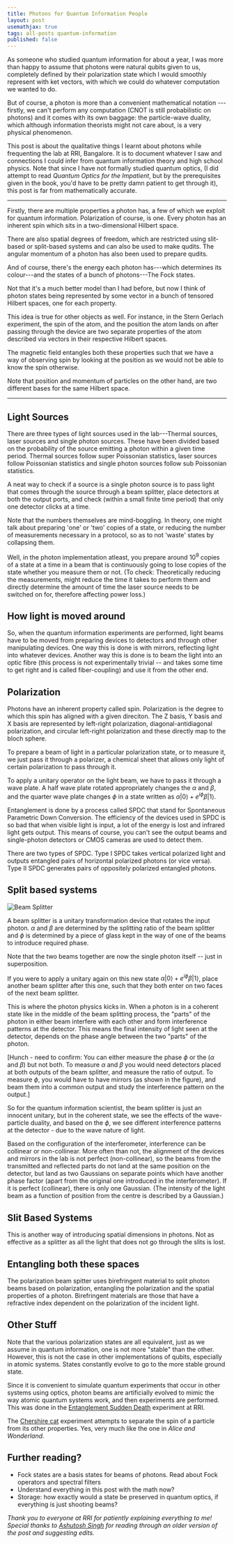 ```yaml
---
title: Photons for Quantum Information People
layout: post
usemathjax: true
tags: all-posts quantum-information
published: false
---
```

As someone who studied quantum information for about a year, I was more than happy to assume that photons were natural qubits given to us, completely defined by their polarization state which I would smoothly represent with ket vectors, with which we could do whatever computation we wanted to do.

But of course, a photon is more than a convenient mathematical notation --- firstly, we can't perform any computation (CNOT is still probabilistic on photons) and it comes with its own baggage: the particle-wave duality, which although information theorists might not care about, is a very physical phenomenon.

This post is about the qualitative things I learnt about photons while frequenting the lab at RRI, Bangalore. It is to document whatever I saw and connections I could infer from quantum information theory and high school physics. Note that since I have not formally studied quantum optics, (I did attempt to read _Quantum Optics for the Impatient_, but by the prerequisites given in the book, you'd have to be pretty damn patient to get through it), this post is far from mathematically accurate. 

_____________________

Firstly, there are multiple properties a photon has, a few of which we exploit for quantum information. Polarization of course, is one. Every photon has an inherent spin which sits in a two-dimensional Hilbert space. 

There are also spatial degrees of freedom, which are restricted using slit-based or split-based systems and can also be used to make qudits. The angular momentum of a photon has also been used to prepare qudits.

And of course, there's the energy each photon has---which determines its colour---and the states of a bunch of photons---The Fock states. 

Not that it's a much better model than I had before, but now I think of photon states being represented by some vector in a bunch of tensored Hilbert spaces, one for each property.

This idea is true for other objects as well. For instance, in the Stern Gerlach experiment, the spin of the atom, and the position the atom lands on after passing through the device are two separate properties of the atom described via vectors in their respective Hilbert spaces. 

The magnetic field entangles both these properties such that we have a way of observing spin by looking at the position as we would not be able to know the spin otherwise. 

Note that position and momentum of particles on the other hand,  are two different bases for the same Hilbert space.

--------------------
## Light Sources

There are three types of light sources used in the lab---Thermal sources, laser sources and single photon sources. These have been divided based on the probability of the source emitting a photon within a given time period. Thermal sources follow super Poissonian statistics, laser sources follow Poissonian statistics and single photon sources follow sub Poissonian statistics. 

A neat way to check if a source is a single photon source is to pass light that comes through the source through a beam splitter, place detectors at both the output ports, and check (within a small finite time period) that only one detector clicks at a time. 

Note that the numbers themselves are mind-boggling. In theory, one might talk about preparing 'one' or 'two' copies of a state, or reducing the number of measurements necessary in a protocol, so as to not 'waste' states by collapsing them.  

Well, in the photon implementation atleast, you prepare around $10^9$ copies of a state at a time in a beam that is continuously going to lose copies of the state whether you measure them or not. (To check: Theoretically reducing the measurements, might reduce the time it takes to perform them and directly determine the amount of time the laser source needs to be switched on for, therefore affecting power loss.)

## How light is moved around
So, when the quantum information experiments are performed, light beams have to be moved from preparing devices to detectors and through other manipulating devices. One way this is done is with mirrors, reflecting light into whatever devices. Another way this is done is to beam the light into an optic fibre (this process is not experimentally trivial -- and takes some time to get right and is called fiber-coupling) and use it from the other end.

## Polarization

Photons have an inherent property called spin. Polarization is the degree to which this spin has aligned with a given direciton. The Z basis, Y basis and X basis are represented by left-right polarization, diagonal-antidiagonal polarization, and circular left-right polarization and these directly map to the bloch sphere.

To prepare a beam of light in a particular polarization state, or to measure it, we just pass it through a polarizer, a chemical sheet that allows only light of certain polarization to pass through it. 

To apply a unitary operator on the light beam, we have to pass it through a wave plate. A half wave plate rotated appropriately changes the $\alpha$ and $\beta$, and the quarter wave plate changes $\phi$ in a state written as $\alpha |0 \rangle + e^{i \phi} \beta |1 \rangle$.

Entanglement is done by a process called SPDC that stand for Spontaneous Parametric Down Conversion. The efficiency of the devices used in SPDC is so bad that when visible light is input, a lot of the energy is lost and infrared light gets output. This means of course, you can't see the output beams and single-photon detectors or CMOS cameras are used to detect them.

There are two types of SPDC. Type I SPDC takes vertical polarized light and outputs entangled pairs of horizontal polarized photons (or vice versa). Type II SPDC generates pairs of oppositely polarized entangled photons.

## Split based systems
![](https://lh3.googleusercontent.com/ZaOmcJ-WxUV8m1lygPX-BwZaZS3U5u7y7hjjs62eyLxXxsX8SbYkvR4hru7HRSsxxWXHr_SIYl4n "Beam Splitter")

A beam splitter is a unitary transformation device that rotates the input photon. $\alpha$ and $\beta$ are determined by the splitting ratio of the beam splitter and $\phi$ is determined by a piece of glass kept in the way of one of the beams to introduce required phase.

Note that the two beams together are now the single photon itself -- just in superposition.

If you were to apply a unitary again on this new state $\alpha |0\rangle + e^{i \phi}\beta |1 \rangle$, place another beam splitter after this one, such that they both enter on two faces of the next beam splitter.

This is where the photon physics kicks in. When a photon is in a coherent state like in the middle of the beam splitting process, the "parts" of the photon in either beam interfere with each other and form interference patterns at the detector. This means the final intensity of light seen at the detector, depends on the phase angle between the two "parts" of the photon.

[Hunch - need to confirm: You can either measure the phase $\phi$ or the ($\alpha$ and $\beta$) but not both. To measure $\alpha$ and $\beta$ you would need detectors placed at both outputs of the beam splitter, and measure the ratio of output. To measure $\phi$, you would have to have mirrors (as shown in the figure), and beam them into a common output and study the interference pattern on the output.]

So for the quantum information scientist, the beam splitter is just an innocent unitary, but in the coherent state, we see the effects of the wave-particle duality, and based on the $\phi$, we see different interference patterns at the detector - due to the wave nature of light.

Based on the configuration of the interferometer, interference can be collinear or non-collinear. More often than not, the alignment of the devices and mirrors in the lab is not perfect (non-collinear), so the beams from the transmitted and reflected parts do not land at the same position on the detector, but land as two Gaussians on separate points which have another phase factor (apart from the original one introduced in the interferometer). If it is perfect (collinear), there is only one Gaussian. (The intensity of the light beam as a function of position from the centre is described by a Gaussian.)

## Slit Based Systems
This is another way of introducing spatial dimensions in photons. Not as effective as a splitter as all the light that does not go through the slits is lost.

## Entangling both these spaces
The polarization beam spitter uses birefringent material to split photon beams based on polarization, entangling the polarization and the spatial properties of a photon. Birefringent materials are those that have a refractive index dependent on the polarization of the incident light.

## Other Stuff
Note that the various polarization states are all equivalent, just as we assume in quantum information, one is not more "stable" than the other. However, this is not the case in other implementations of qubits, especially in atomic systems. States constantly evolve to go to the more stable ground state.

Since it is convenient to simulate quantum experiments that occur in other systems using optics, photon beams are artificially evolved to mimic the way atomic quantum systems work, and then experiments are performed. This was done in the [Entanglement Sudden Death](http://www.rri.res.in/quic/esdactivities.php) experiment at RRI.

The [Chershire cat](https://www.nature.com/scitable/blog/pop/the_quantum_cheshire_cat/) experiment attempts to separate the spin of a particle from its other properties. Yes, very much like the one in _Alice and Wonderland._

## Further reading?
- Fock states are a basis states for beams of photons. Read about Fock operators and spectral filters
- Understand everything in this post with the math now? 
- Storage: how exactly would a state be preserved in quantum optics, if everything is just shooting beams?

_Thank you to everyone at RRI for patiently explaining everything to me! Special thanks to [Ashutosh Singh]([https://sites.google.com/view/ashutoshsingh](https://sites.google.com/view/ashutoshsingh)) for reading through an older version of the post and suggesting edits._
